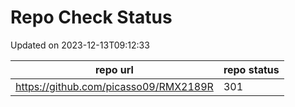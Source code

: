 # Repo Check Status

Updated on 2023-12-13T09:12:33

| repo url | repo status |
| -------- | -------- | 
|  https://github.com/picasso09/RMX2189R |  301 |
